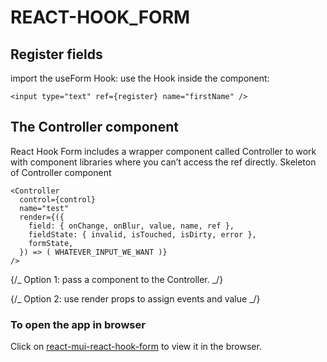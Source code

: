 # REACT-HOOK_FORM

## Register fields

import the useForm Hook:
use the Hook inside the component:

```
<input type="text" ref={register} name="firstName" />
```

## The Controller component

React Hook Form includes a wrapper component called Controller to work with component libraries where you can’t access the ref directly.
Skeleton of Controller component

```
<Controller
  control={control}
  name="test"
  render={({
    field: { onChange, onBlur, value, name, ref },
    fieldState: { invalid, isTouched, isDirty, error },
    formState,
  }) => ( WHATEVER_INPUT_WE_WANT )}
/>
```

{/_ Option 1: pass a component to the Controller. _/}

{/_ Option 2: use render props to assign events and value _/}

### To open the app in browser 
Click on [react-mui-react-hook-form](https://shoebtamboli.github.io/react-mui-react-hook-form) to view it in the browser.